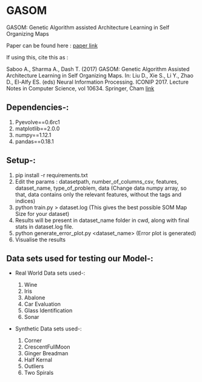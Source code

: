 # GASOM
GASOM: Genetic Algorithm assisted Architecture Learning in Self Organizing Maps

Paper can be found here : [paper link](https://link.springer.com/chapter/10.1007/978-3-319-70087-8_25)

If using this, cite this as : 

Saboo A., Sharma A., Dash T. (2017) GASOM: Genetic Algorithm Assisted Architecture Learning in Self Organizing Maps. In: Liu D., Xie S., Li Y., Zhao D., El-Alfy ES. (eds) Neural Information Processing. ICONIP 2017. Lecture Notes in Computer Science, vol 10634. Springer, Cham
[link](https://link.springer.com/chapter/10.1007/978-3-319-70087-8_25#citeas)

## Dependencies-:

  1. Pyevolve==0.6rc1
  2. matplotlib==2.0.0
  3. numpy==1.12.1
  4. pandas==0.18.1

## Setup-:

1. pip install -r requirements.txt
2. Edit the params : datasetpath, number_of_columns_csv, features, dataset_name, type_of_problem, data
(Change data numpy array, so that, data contains only the relevant features, without the tags and indices)
3. python train.py > dataset.log (This gives the best possible SOM Map Size for your dataset)
4. Results will be present in dataset_name folder in cwd, along with final stats in dataset.log file. 
5. python generate_error_plot.py <pickle file in dataset_name folder> <dataset_name> (Error plot is generated)
6. Visualise the results 

## Data sets used for testing our Model-:

* Real World Data sets used-:
	 
   1. Wine
   2. Iris
   3. Abalone
   4. Car Evaluation
   5. Glass Identification
   6. Sonar

* Synthetic Data sets used-:
 
   1. Corner
   2. CrescentFullMoon
   3. Ginger Breadman
   4. Half Kernal
   5. Outliers
   6. Two Spirals 
   

